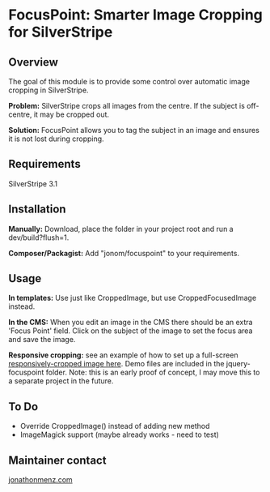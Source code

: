 # FocusPoint: Smarter Image Cropping for SilverStripe

## Overview

The goal of this module is to provide some control over automatic image cropping in SilverStripe.

**Problem:** SilverStripe crops all images from the centre. If the subject is off-centre, it may be cropped out.

**Solution:** FocusPoint allows you to tag the subject in an image and ensures it is not lost during cropping.

## Requirements

SilverStripe 3.1

## Installation

**Manually:** Download, place the folder in your project root and run a dev/build?flush=1.

**Composer/Packagist:** Add "jonom/focuspoint" to your requirements.

## Usage

**In templates:** Use just like CroppedImage, but use CroppedFocusedImage instead.

**In the CMS:** When you edit an image in the CMS there should be an extra 'Focus Point' field. Click on the subject of the image to set the focus area and save the image.

**Responsive cropping:** see an example of how to set up a full-screen [responsively-cropped image here](http://jonom.github.io/silverstripe-focuspoint/jquery-demo/index.html). Demo files are included in the jquery-focuspoint folder. Note: this is an early proof of concept, I may move this to a separate project in the future.

## To Do

 * Override CroppedImage() instead of adding new method
 * ImageMagick support (maybe already works - need to test)
 
## Maintainer contact

[jonathonmenz.com](http://jonathonmenz.com)
